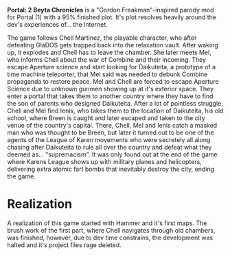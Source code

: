 **Portal: 2 Beyta Chronicles** is a "Gordon Freakman"-inspired parody mod for Portal (1) with a 95% finished plot. It's plot resolves heavily around the dev's experiences of... the Internet.

The game follows Chell Martinez, the playable character, who after defeating GlaDOS gets trapped back into the relaxation vault. After waking up, it explodes and Chell has to leave the chamber. She later meets Mel, who informs Chell about the war of Combine and their incoming. They escape Aperture science and start looking for Daikuteita, a prototype of a time machine teleporter, that Mel said was needed to debunk Combine propaganda to restore peace. Mel and Chell are forced to escape Aperture Science due to unknown gunmen showing up at it's exterior space. They enter a portal that takes them to another country where they have to find the son of parents who designed Daikuteita. After a lot of pointless struggle, Chell and Mel find Ienis, who takes them to the location of Daikuteita, his old school, where Breen is caught and later escaped and taken to the city venue of the country's capital. There, Chell, Mel and Ienis catch a masked man who was thought to be Breen, but later it turned out to be one of the agents of the League of Karen movements who were secretely all along chasing after Daikuteita to rule all over the country and defeat what they deemed as... "supremacism". It was only found out at the end of the game where Karens League shows up with military planes and helicopters, delivering extra atomic fart bombs that inevitably destroy the city, ending the game.

# Realization
A realization of this game started with Hammer and it's first maps. The brush work of the first part, where Chell navigates through old chambers, was finished, however, due to dev time constrains, the development was halted and it's project files rage deleted.
